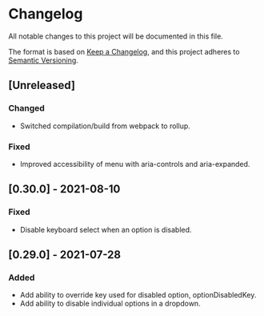 # Changelog

All notable changes to this project will be documented in this file.

The format is based on [Keep a Changelog](https://keepachangelog.com/en/1.0.0/),
and this project adheres to [Semantic Versioning](https://semver.org/spec/v2.0.0.html).

## [Unreleased]

### Changed

- Switched compilation/build from webpack to rollup.

### Fixed

- Improved accessibility of menu with aria-controls and aria-expanded.

## [0.30.0] - 2021-08-10

### Fixed

- Disable keyboard select when an option is disabled.

## [0.29.0] - 2021-07-28

### Added

- Add ability to override key used for disabled option, optionDisabledKey.
- Add ability to disable individual options in a dropdown.
